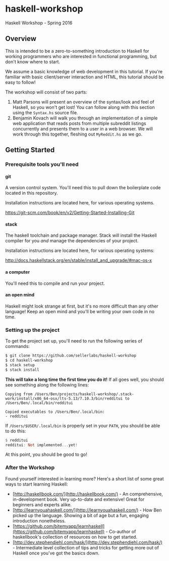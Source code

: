 # haskell-workshop

Haskell Workshop - Spring 2016

## Overview

This is intended to be a zero-to-something introduction to Haskell for working programmers who are
interested in functional programming, but don't know where to start.

We assume a basic knowledge of web development in this tutorial. If you're familiar with basic
client/server interaction and HTML, this tutorial should be easy to follow!

The workshop will consist of two parts:

1. Matt Parsons will present an overview of the syntax/look and feel of Haskell, so you won't get lost! You can
follow along with this section using the `Syntax.hs` source file.
2. Benjamin Kovach will walk you through an implementation of a simple web application that reads posts from
multiple subreddit listings concurrently and presents them to a user in a web browser. We will work through this
together, fleshing out `MyReddit.hs` as we go.

## Getting Started

### Prerequisite tools you'll need

#### git

A version control system. You'll need this to pull down the boilerplate code located in this repository.

Installation instructions are located here, for various operating systems.

https://git-scm.com/book/en/v2/Getting-Started-Installing-Git

#### stack

The haskell toolchain and package manager. Stack will install the Haskell compiler for you _and_ manage the dependencies of your project.

Installation instructions are located here, for various operating systems:

http://docs.haskellstack.org/en/stable/install_and_upgrade/#mac-os-x

#### a computer

You'll need this to compile and run your project.

#### an open mind

Haskell might look strange at first, but it's no more difficult than any other language! Keep an open mind and you'll be writing your own code in no time.

### Setting up the project

To get the project set up, you'll need to run the following series of commands:

```bash
$ git clone https://github.com/sellerlabs/haskell-workshop
$ cd haskell-workshop
$ stack setup
$ stack install
```

**This will take a long time the first time you do it!** If all goes well, you should see something along the following lines:

```
Copying from /Users/Ben/projects/haskell-workshop/.stack-work/install/x86_64-osx/lts-5.13/7.10.3/bin/redditui to /Users/Ben/.local/bin/redditui

Copied executables to /Users/Ben/.local/bin:
- redditui
```

If `/Users/$USER/.local/bin` is properly set in your `PATH`, you should be able to do this:

```hs
$ redditui
redditui: Not implemented...yet!
```

At this point, you should be good to go!

### After the Workshop

Found yourself interested in learning more? Here's a short list of some great ways to start learning Haskell:

- [http://haskellbook.com/](http://haskellbook.com/) - An comprehensive, in-development book. Very up-to-date and extensive! Great for beginners and experts alike.
- [http://learnyouahaskell.com/](http://learnyouahaskell.com/) - How Ben picked up the language. Showing a bit of age but a fun, engaging introduction nonetheless.
- [https://github.com/bitemyapp/learnhaskell](https://github.com/bitemyapp/learnhaskell) - Co-author of haskellbook's collection of resources on how to get started.
- [http://dev.stephendiehl.com/hask/](http://dev.stephendiehl.com/hask/) - Intermediate level collection of tips and tricks for getting more out of Haskell once you've got the basics down.
